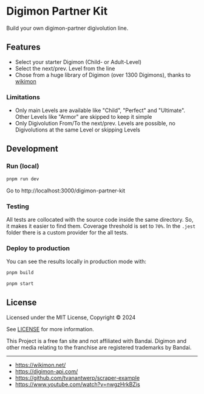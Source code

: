 # Digimon Partner Kit

Build your own digimon-partner digivolution line.

## Features

- Select your starter Digimon (Child- or Adult-Level)
- Select the next/prev. Level from the line
- Chose from a huge library of Digimon (over 1300 Digimons), thanks to [wikimon](https://wikimon.net) 


### Limitations

- Only main Levels are available like "Child", "Perfect" and "Ultimate". Other Levels like "Armor" are skipped to keep it simple
- Only Digivolution From/To the next/prev. Levels are possible, no Digivolutions at the same Level or skipping Levels



## Development

### Run (local)

```bash
pnpm run dev
```

Go to http://localhost:3000/digimon-partner-kit

### Testing

All tests are collocated with the source code inside the same directory. So, it makes it easier to find them. Coverage threshold is set to `70%`. In the `.jest` folder there is a custom provider for the all tests.

### Deploy to production

You can see the results locally in production mode with:

```bash
pnpm build
```

```bash
pnpm start
```

## License

Licensed under the MIT License, Copyright © 2024

See [LICENSE](LICENSE) for more information.

This Project is a free fan site and not affiliated with Bandai.
Digimon and other media relating to the franchise are registered trademarks by Bandai.

---

- https://wikimon.net/
- https://digimon-api.com/
- https://github.com/tvanantwerp/scraper-example
- https://www.youtube.com/watch?v=nwgzHrkBZis
